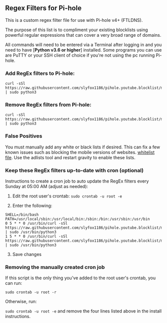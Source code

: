 ## Regex Filters for Pi-hole
This is a custom regex filter file for use with Pi-hole v4+ (FTLDNS).

The purpose of this list is to compliment your existing blocklists using powerful regular expressions that can cover a very broad range of domains.

All commands will need to be entered via a Terminal after logging in and you need to have [**Python v3.6 or higher**] installed.
Some programs you can use are PuTTY or your SSH client of choice if you're not using the pc running Pi-hole.

### Add RegEx filters to Pi-hole:
```
curl -sSl https://raw.githubusercontent.com/slyfox1186/pihole.youtube.blocklist/main/install.py | sudo python3
```

### Remove RegEx filters from Pi-hole:
```
curl -sSl https://raw.githubusercontent.com/slyfox1186/pihole.youtube.blocklist/main/uninstall.py | sudo python3
```

### False Positives ###
You must manually add any white or black lists if desired. This can fix a few known issues such as blocking the mobile versions of websites. [whitelist file](https://raw.githubusercontent.com/slyfox1186/pihole.youtube.blocklist/main/whitelist/general-filters.txt). Use the adlists tool and restart gravity to enable these lists.

### Keep these RegEx filters up-to-date with cron (optional)
Instructions to create a cron job to auto update the RegEx filters every Sunday at 05:00 AM (adjust as needed):

1. Edit the root user's crontab: `sudo crontab -u root -e`

2. Enter the following:
```
SHELL=/bin/bash
PATH=/usr/local/sbin:/usr/local/bin:/sbin:/bin:/usr/sbin:/usr/bin
0 5 * * 0 /usr/bin/curl -sSl https://raw.githubusercontent.com/slyfox1186/pihole.youtube.blocklist/main/uninstall.py | sudo /usr/bin/python3
1 5 * * 0 /usr/bin/curl -sSl https://raw.githubusercontent.com/slyfox1186/pihole.youtube.blocklist/main/install.py | sudo /usr/bin/python3
```
3. Save changes

### Removing the manually created cron job
If this script is the only thing you've added to the root user's crontab, you can run:

`sudo crontab -u root -r`

Otherwise, run:

`sudo crontab -u root -e` and remove the four lines listed above in the install instructions.
